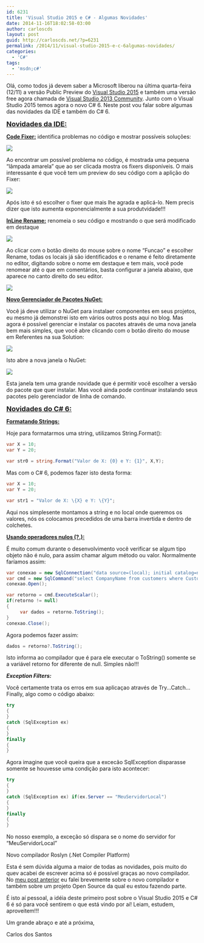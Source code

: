 ```yaml
---
id: 6231
title: 'Visual Studio 2015 e C# - Algumas Novidades'
date: 2014-11-16T18:02:58-03:00
author: carloscds
layout: post
guid: http://carloscds.net/?p=6231
permalink: /2014/11/visual-studio-2015-e-c-6algumas-novidades/
categories:
  - 'C#'
tags:
  - 'msdn;c#'
---
```

Olá, como todos já devem saber a Microsoft liberou na última quarta-feira (12/11) a versão Public Preview do [Visual Studio 2015](http://www.visualstudio.com/en-us/downloads/visual-studio-2015-downloads-vs.aspx) e também uma versão free agora chamada de [Visual Studio 2013 Community](http://www.visualstudio.com/en-us/downloads/download-visual-studio-vs#d-community). Junto com o Visual Studio 2015 temos agora o novo C# 6. Neste post vou falar sobre algumas das novidades da IDE e também do C# 6.

**<font size="4"><u>Novidades da IDE:</u></font>**

**<u>Code Fixer:</u>** identifica problemas no código e mostrar possíveis soluções:

![]( wp-content/uploads/2014/11/image3.png)

Ao encontrar um possível problema no código, é mostrada uma pequena “lâmpada amarela” que ao ser clicada mostra os fixers disponíveis. O mais interessante é que você tem um preview do seu código com a aplição do Fixer:

![]( wp-content/uploads/2014/11/image4.png)

Após isto é só escolher o fixer que mais lhe agrada e aplicá-lo. Nem precis dizer que isto aumenta exponencialmente a sua produtvidade!!!

**<u>InLine Rename:</u>** renomeia o seu código e mostrando o que será modificado em destaque

![]( wp-content/uploads/2014/11/image5.png)

Ao clicar com o botão direito do mouse sobre o nome “Funcao” e escolher Rename, todas os locais já são identificados e o rename é feito diretamente no editor, digitando sobre o nome em destaque e tem mais, você pode renomear até o que em comentários, basta configurar a janela abaixo, que aparece no canto direito do seu editor.

![]( wp-content/uploads/2014/11/image6.png)

**<u>Novo Gerenciador de Pacotes NuGet:</u>**

Você já deve utilizar o NuGet para instalaer componentes em seus projetos, eu mesmo já demonstrei isto em vários outros posts aqui no blog. Mas agora é possível gerenciar e instalar os pacotes através de uma nova janela bem mais simples, que você abre clicando com o botão direito do mouse em Referentes na sua Solution:

![]( wp-content/uploads/2014/11/image7.png)

Isto abre a nova janela o NuGet:

![]( wp-content/uploads/2014/11/image8.png)

Esta janela tem uma grande novidade que é permitir você escolher a versão do pacote que quer instalar. Mas você ainda pode continuar instalando seus pacotes pelo gerenciador de linha de comando.

**<u><font size="4">Novidades do C# 6:</font></u>**

**<u>Formatando Strings:</u>**

Hoje para formatarmos uma string, utilizamos String.Format():

```csharp
var X = 10; 
var Y = 20; 

var str0 = string.Format("Valor de X: {0} e Y: {1}", X,Y);
```

Mas com o C# 6, podemos fazer isto desta forma:

```csharp
var X = 10; 
var Y = 20; 

var str1 = "Valor de X: \{X} e Y: \{Y}";
```

Aqui nos simplesente montamos a string e no local onde queremos os valores, nós os colocamos precedidos de uma barra invertida e dentro de colchetes.

**<u>Usando operadores nulos (?.):</u>**

É muito comum durante o desenvolvimento você verificar se algum tipo objeto não é nulo, para assim chamar algum método ou valor. Normalmente faríamos assim:

```csharp
var conexao = new SqlConnection("data source=(local); initial catalog=northwind; integrated security=true"); 
var cmd = new SqlCommand("select CompanyName from customers where CustomerID='AAAA'", conexao); 
conexao.Open(); 

var retorno = cmd.ExecuteScalar(); 
if(retorno != null) 
{    
     var dados = retorno.ToString(); 
} 
conexao.Close(); 
```

Agora podemos fazer assim:

```csharp
dados = retorno?.ToString(); 
```

Isto informa ao compilador que é para ele executar o ToString() somente se a variável retorno for diferente de null. Simples não!!!

***Exception Filters:***

Você certamente trata os erros em sua aplicaçao através de Try…Catch…Finally, algo como o código abaixo:

```csharp
try 
{
}
catch (SqlException ex)
{
}
finally 
{ 
}
```

Agora imagine que você queira que a excecão SqlException disparasse somente se houvesse uma condição para isto acontecer:

```csharp
try 
{ 
} 
catch (SqlException ex) if(ex.Server == "MeuServidorLocal") 
{ 
} 
finally 
{ 
}
```

No nosso exemplo, a exceção só dispara se o nome do servidor for “MeuServidorLocal”

Novo compilador Roslyn (.Net Compiler Platform)

Esta é sem dúvida alguma a maior de todas as novidades, pois muito do quev acabei de escrever acima só é possível graças ao novo compilador. No [meu post anterior](http://carloscds.net/2014/11/c-roslyn-e-projeto-open-sourcecodecracker-2/) eu falei brevemente sobre o novo compilador e também sobre um projeto Open Source da qual eu estou fazendo parte. 

É isto aí pessoal, a idéia deste primeiro post sobre o Visual Studio 2015 e C# 6 é só para você sentirem o que está vindo por aí! Leiam, estudem, aproveitem!!!

Um grande abraço e até a próxima,  
  
Carlos dos Santos